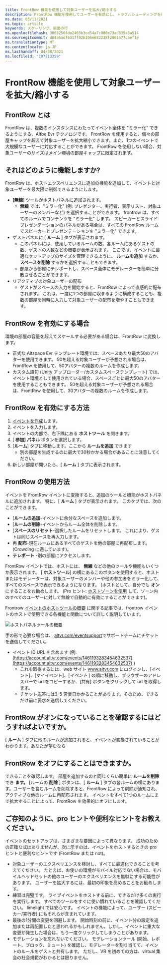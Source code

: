 ```yaml
---
title: FrontRow 機能を使用して対象ユーザーを拡大/縮小する
description: FrontRow 機能を使用してユーザーを有効にし、トラブルシューティングを行い、拡張する方法について説明します。
ms.date: 03/11/2021
ms.topic: article
keywords: スケーリング、前面の行
ms.openlocfilehash: 30632564da2465b3cd54a7c080e73ad835a3a514
ms.sourcegitcommit: d84a6adf631ff02b106e682238f2861477caef1e
ms.translationtype: MT
ms.contentlocale: ja-JP
ms.lasthandoff: 04/08/2021
ms.locfileid: "107213359"
---
```

# <a name="scaling-your-audiences-with-frontrow-feature"></a>FrontRow 機能を使用して対象ユーザーを拡大/縮小する

## <a name="what-is-frontrow"></a>FrontRow とは

FrontRow は、複数のインスタンスにわたってイベント全体を "ミラー化" できるようにする、Altbe Evr テクノロジです。 FrontRow を使用すると、個々の部屋キャップを超えて対象ユーザーを拡大縮小できます。また、1つのイベントで大規模なユーザーに対応することができます。 FrontRow を使用しない場合、対象ユーザーのサイズはメイン環境の部屋キャップに限定されます。

## <a name="how-does-it-work"></a>それはどのように機能しますか?

FrontRow は、ホストエクスペリエンスに追加の機能を追加して、イベントと対象ユーザーを最大限に制御できるようにします。 

* **[無線**] ツールがホストパネルに追加されます。
    * **無線** では、"ミラー化" (例: プレゼンター、実行者、表示リスト、対象ユーザーのメンバーなど) を選択することができます。 frontrow は、すべてのルームでコンテンツを "ミラー化" します。 スピーカーとスライドプレゼンテーションのパネルがある場合は、すべての FrontRow ルームでスピーカーとプレゼンテーションを "ミラー化" できます。
* ゲストパネルに [ **ルーム** ] タブが表示されます。
    * このパネルには、使用しているルームの数、各ルームにあるゲストの数、ゲストの人数などの概要が表示されます。 ここでは、イベントに最適なセットアップのサイズを管理できるように、 **ルームを追加** するか、 **スペースを削除** するかを選択することもできます。
    * 部屋から部屋にテレポートし、スペース全体にモデレーターを簡単に分散させることができます。
* リアクティブの対象ユーザーの配布
    * ゲストがスペースの入力を開始すると、FrontRow によって直感的に配布されます。 これは、一度に1つの部屋に収まるように構成することも、複数の部屋を同時に入力して対象ユーザーの配布を増やすこともできます。

## <a name="when-to-enable-frontrow"></a>FrontRow を有効にする場合

環境の部屋の容量を超えてスケールする必要がある場合は、FrontRow に変換します。

* 正式な Altspace Evr テンプレート環境では、スペースあたり最大50のアバターを使用できます。 50を超える対象ユーザーが予想される場合は、FrontRow を使用して、50アバターの複数のルームを作成します。
* カスタム語句 (Unity アップローダー/カスタムスペーステンプレート) では、イベント環境として使用されている場合、スペースごとに最大50のアバターを使用することもできます。 50を超える対象ユーザーが予想される場合は、FrontRow を使用して、30アバターの複数のルームを作成します。

## <a name="how-to-enable-frontrow"></a>FrontRow を有効にする方法

1. [イベントを作成](https://account.altvr.com/events/new)します。
2. イベントを入力します。
3. イベントの内部で、右下隅にある **ホストツール** を開きます。
4. [ **参加] パネル** ボタンを選択します。
5. [**ルーム**] タブに移動します。ここから **ルームを追加** できます
    * 別の部屋を生成するのに最大で30秒かかる場合があることに注意してください。 
6. 新しい部屋が開いたら、[ **ルーム** ] タブに表示されます。 

## <a name="how-to-use-frontrow"></a>FrontRow の使用方法

イベントを FrontRow イベントに変換すると、追加のツールと機能がホストパネルに追加されます。 特に、[ **ルーム** ] タブが表示されます。 このタブでは、次のことができます。

* [**ルームの追加**-イベントに余分なスペースを追加します。 
* [**ルームの削除**-イベントからルーム全体を削除します。
* [**スペースのリセット**-選択したルームをリセットします。 これにより、ゲストは同じスペースを再入力します。
* 再 **配布**-現在ルームにあるすべてのゲストを他の部屋に再配布します。 (Crowding に適しています)。
* **テレポート** -別の部屋にアクセスします。

FrontRow イベントでは、ホストには、 **無線** などの他のツールや機能もいくつか表示されます。 [ **ホストツール**] の横にあるこのボタンを使用すると、ホストまたはモデレーターは、対象ユーザーのメンバーや他の参加者をミラー化して、すべてのスペースで表示できるようになります。 (ホストとして、自分でも **オン** にすることをお勧めします。 (Pro ヒント: [ホストゾーンを使用](https://altvr.com/holiday2020/) して、ゾーン内のすべてのユーザーに対して無線で自動的に有効にすることができます)。

Frontrow [イベントのホストツールの概要](../tutorials/host-tools-for-events.md) に関する記事では、frontrow イベントのホストで使用できる各機能と関数について詳しく説明しています。

![ホストパネルツールの概要](images/scaling-audiences.png)

手の形で必要な場合は、 [altvr.com/eventsupport](https://help.altvr.com/hc/en-us/requests/new?ticket_form_id=360001833313)でサポートチームにチケットを送信してください。

* イベント ID URL を含めます (例: [https://account.altvr.com/events/1461193283454632537](https://account.altvr.com/events/1461193283454632537) )
    * これを取得するには、web サイト www.altvr.com にログインし、[イベント]、[マイイベント]、[*イベント* ] の順に移動し、ブラウザーのアドレスバーで url をコピーするか、[共有] ボタンをクリックして url を取得します。
    * チケット応答には3-5 営業日かかることがあります。そのため、できるだけ前に要求を送信してください。
 
## <a name="how-will-i-know-when-frontrow-is-on"></a>FrontRow がオンになっていることを確認するにはどうすればよいですか。

[ **ルーム** ] タブに他のルームが追加されると、イベントが変換されていることがわかります。あなたが望むなら 
 
## <a name="can-i-turn-off-frontrow"></a>FrontRow をオフにすることはできますか。

できることを確認します。 部屋を追加するのと同じくらい簡単に **ルームを削除** でき **ます。** [ルームの **削除** ] ボタンは、[ **ルーム** ] タブの各ルームの横にあります。ユーザーを含むルームを削除すると、FrontRow によって削除が通知され、アクティブな他のルームに再配布されます。 イベントをすべて1つのルームにまで拡大することによって、FrontRow を効果的にオフにします。 
 
## <a name="any-pro-tips-or-helpful-hints-to-be-aware-of"></a>ご存知のように、pro ヒントや便利なヒントをお教えください。

イベントのセットアップは、さまざまな要因によって異なります。 成功のための正確な式はありませんが、次に示すのは、イベントをホストするときの pro ヒントと便利なヒントです (FrontRow または not)。
* 対象ユーザーのエクスペリエンスを検討し、すべてに最適化できることを考えてください。 たとえば、お使いの環境がモバイル対応でない場合は、モバイルヘッドセットの他のユーザーのエクスペリエンスを無駄にする可能性があります。 ユーザーを拡大するには、最初の印象を高めることをお勧めします。
* 練習は完璧です。 ライブイベントをホストする前に、できるだけ多くの実行を実行します。 すべてのツールをすぐに使い慣れていることを確認してください。 limelight では安心です。 イベントの機能によって、ユーザー (スピーカー/実行者) にもそれらが含まれています。
* 最後の1分間の変更を回避します。 開始時刻の前に、イベント分の設定を追加または再配置したと思われるかもしれません。しかし、イベントに重大な変更が発生した場合は、もう一度クリックしてしまうことがあります。 
* モデレーションを忘れないでください。 モデレーションツール (開始、レポート、ブロック、ミュート) を確認し、モデレーターを割り当てて、イベントのルールをゲストと共有します。 ただし、VR を初めての方は、virtual 集会の社会規範がわかるとは限りません。